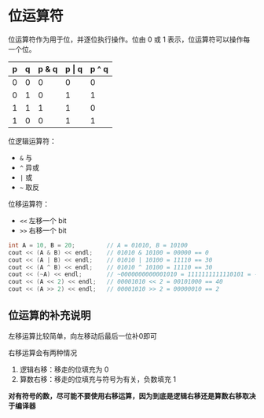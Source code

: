 # 位运算符

位运算符作为用于位，并逐位执行操作。位由 0 或 1 表示，位运算符可以操作每一个位。



| p    | q    | p & q | p \| q | p ^ q |
| ---- | ---- | ----- | ------ | ----- |
| 0    | 0    | 0     | 0      | 0     |
| 0    | 1    | 0     | 1      | 1     |
| 1    | 1    | 1     | 1      | 0     |
| 1    | 0    | 0     | 1      | 1     |



位逻辑运算符：

+ `&` 与 
+ `^` 异或
+ `|` 或
+ `~` 取反

位移运算符：

+ `<<` 左移一个 bit
+ `>>` 右移一个 bit



```C++
int A = 10, B = 20;			// A = 01010, B = 10100
cout << (A & B) << endl;	// 01010 & 10100 = 00000 == 0
cout << (A | B) << endl;	// 01010 | 10100 = 11110 == 30
cout << (A ^ B) << endl;	// 01010 ^ 10100 = 11110 == 30
cout << (~A) << endl;		// ~0000000000001010 = 1111111111110101 = -11
cout << (A << 2) << endl;	// 00001010 << 2 = 00101000 == 40
cout << (A >> 2) << endl;	// 00001010 >> 2 = 00000010 == 2
```



## 位运算的补充说明

左移运算比较简单，向左移动后最后一位补0即可

右移运算会有两种情况

1. 逻辑右移：移走的位填充为 0
2. 算数右移：移走的位填充与符号为有关，负数填充 1

**对有符号的数，尽可能不要使用右移运算，因为到底是逻辑右移还是算数右移取决于编译器**

